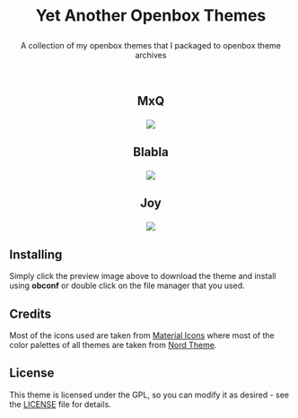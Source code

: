 # <p align="center">Yet Another Openbox Themes</p>
<p align="center">A collection of my openbox themes that I packaged to openbox theme archives</p>
<br>

## <p align="center">MxQ</p>
<p align="center"><a name="top" href="https://raw.githubusercontent.com/owl4ce/yet-another-obt/master/MxQ.obt"><img src="https://raw.githubusercontent.com/owl4ce/yet-another-obt/master/%40assets/mxq.png"></a></p>

## <p align="center">Blabla</p>
<p align="center"><a name="top" href="https://raw.githubusercontent.com/owl4ce/yet-another-obt/master/Blabla.obt"><img src="https://raw.githubusercontent.com/owl4ce/yet-another-obt/master/%40assets/blabla.png"></a></p>

## <p align="center">Joy</p>
<p align="center"><a name="top" href="https://raw.githubusercontent.com/owl4ce/yet-another-obt/master/Blabla.obt"><img src="https://raw.githubusercontent.com/owl4ce/yet-another-obt/master/%40assets/joy.png"></a></p>

## Installing
Simply click the preview image above to download the theme and install using **obconf** or double click on the file manager that you used.

## Credits
Most of the icons used are taken from [Material Icons](https://material.io/resources/icons/) where most of the color palettes of all themes are taken from [Nord Theme](https://www.nordtheme.com/).

## License
This theme is licensed under the GPL, so you can modify it as desired - see the [LICENSE](LICENSE) file for details.
